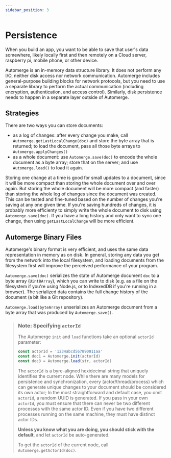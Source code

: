 ```yaml
---
sidebar_position: 3
---
```


# Persistence

When you build an app, you want to be able to save that user's data somewhere,
likely locally first and then remotely on a Cloud server, raspberry pi, mobile
phone, or other device. 

Automerge is an in-memory data structure library. It does not perform any I/O,
neither disk access nor network communication. Automerge includes
general-purpose building blocks for network protocols, but you need to use a
separate library to perform the actual communication (including encryption,
authentication, and access control). Similarly, disk persistence needs to happen
in a separate layer outside of Automerge.

## Strategies 

There are two ways you can store documents:

* as a log of changes: after every change you make, call `Automerge.getLastLocalChange(doc)` and store the byte array that is returned; to load the document, pass all those byte arrays to `Automerge.applyChanges()`
* as a whole document: use `Automerge.save(doc)` to encode the whole document as a byte array; store that on the server; and use `Automerge.load()` to load it again.

Storing one change at a time is good for small updates to a document, since it
will be more compact than storing the whole document over and over again. But
storing the whole document will be more compact (and faster) than storing the
whole log of changes since the document was created. This can be tested and
fine-tuned based on the number of changes you're saving at any one given time.
If you're saving hundreds of changes, it is probably more efficienty to simply
write the whole document to disk using `Automerge.save(doc)`. If you have a long
history and only want to sync one change, then using `getLastLocalChange` will
be more efficient.

## Automerge Binary Files

Automerge's binary format is very efficient, and uses the same data
representation in memory as on disk. In general, storing any data you get from
the network into the local filesystem, and loading documents from the filesystem
first will improve the perceived performance of your program.

`Automerge.save(doc)` serializes the state of Automerge document `doc` to a byte array
(`Uint8Array`), which you can write to disk (e.g. as a file on the filesystem if you're using
Node.js, or to IndexedDB if you're running in a browser). The serialized data contains the full
change history of the document (a bit like a Git repository).

`Automerge.load(byteArray)` unserializes an Automerge document from a byte array that was produced
by `Automerge.save()`.

> ### Note: Specifying `actorId`
>
> The Automerge `init` and `load` functions take an optional `actorId` parameter:
>
> ```js
> const actorId = '1234abcd567890011aa'
> const doc1 = Automerge.init(actorId)
> const doc3 = Automerge.load(str, actorId)
> ```
>
> The `actorId` is a byre-aligned hexidecimal string that uniquely identifies the current node. While there are many models for persistence and synchronization, every (actor/thread/process) which can generate unique changes to your document should be considered its own actor; In the most straightforward and default case, you omit `actorId`, a
> random UUID is generated. If you pass in your own `actorId`, you must ensure that there can never
> be two different processes with the same actor ID. Even if you have two different processes
> running on the same machine, they must have distinct actor IDs.
>
> **Unless you know what you are doing, you should stick with the default**, and let `actorId` be
> auto-generated.
>
> To get the `actorId` of the current node, call `Automerge.getActorId(doc)`.

